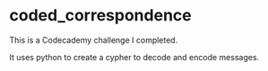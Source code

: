 # coded_correspondence
This is a Codecademy challenge I completed.

It uses python to create a cypher to decode and encode messages. 

